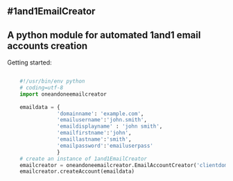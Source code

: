 #1and1EmailCreator
---

## A python module for automated 1and1 email accounts creation


Getting started:

```python

	#!/usr/bin/env python
	# coding=utf-8
    import oneandoneemailcreator
    
    emaildata = {
    			'domainname': 'example.com',
                'emailusername':'john.smith', 
                'emaildisplayname' : 'john smith', 
                'emailfirstname':'john', 
                'emaillastname':'smith',
                'emailpassword':'emailuserpass'
                }
    # create an instance of 1and1EmailCreator
	emailcreator = oneandoneemailcreator.EmailAccountCreator('clientdomain.com', '1and1clientSecretePass')
	emailcreator.createAccount(emaildata) 	
```	
